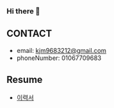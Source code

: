### Hi there 👋

## CONTACT
- email: kjm9683212@gmail.com
- phoneNumber: 01067709683 
 
## Resume
- [이력서](https://kimjmin.notion.site/45eb6370d35a4a4d86a4e8752685999f)
